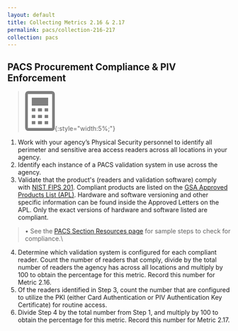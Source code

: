 ```yaml
---
layout: default
title: Collecting Metrics 2.16 & 2.17
permalink: pacs/collection-216-217
collection: pacs
---
```

## PACS Procurement Compliance & PIV Enforcement
>![Calculator logo](../img/calc.png){:style="width:5%;"}

1. Work with your agency’s Physical Security personnel to identify all perimeter and sensitive area access readers across all locations in your agency.
2. Identify each instance of a PACS validation system in use across the agency.
3. Validate that the product's (readers and validation software) comply with [NIST FIPS 201](http://nvlpubs.nist.gov/nistpubs/FIPS/NIST.FIPS.201-2.pdf). Compliant products are listed on the [GSA Approved Products List (APL)](https://www.idmanagement.gov/approved-products-list/). Hardware and software versioning and other specific information can be found inside the Approved Letters on the APL. Only the exact versions of hardware and software listed are compliant.
>• See the [PACS Section Resources page](resources)  for sample steps to check for compliance.\
4. Determine which validation system is configured for each compliant reader. Count the number of readers that comply, divide by the total number of readers the agency has across all locations and multiply by 100 to obtain the percentage for this metric. Record this number for Metric 2.16.
5. Of the readers identified in Step 3, count the number that are configured to utilize the PKI (either Card Authentication or PIV Authentication Key Certificate) for routine access.
6. Divide Step 4 by the total number from Step 1, and multiply by 100 to obtain the percentage for this metric. Record this number for Metric 2.17.
